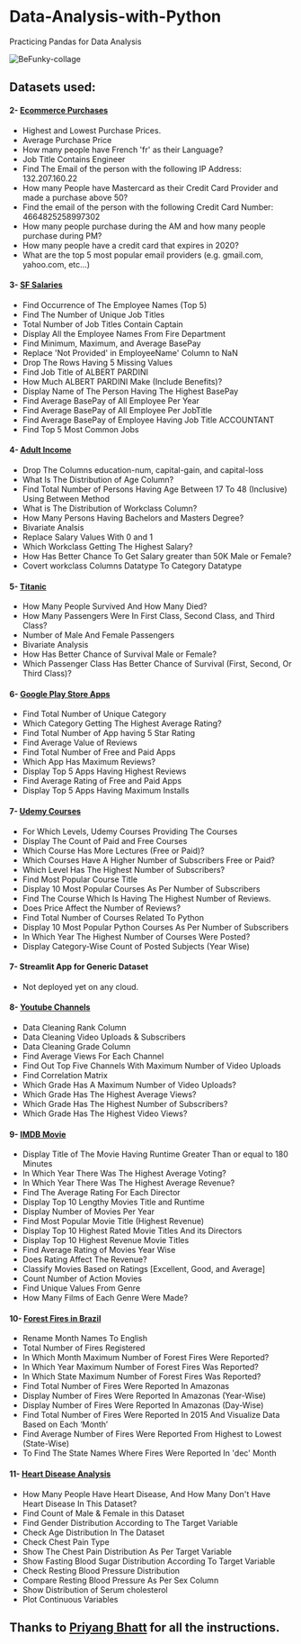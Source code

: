 # Data-Analysis-with-Python
Practicing Pandas for Data Analysis

![BeFunky-collage](https://user-images.githubusercontent.com/33589432/152101234-c3f0fb0a-1598-44aa-a98a-aa1850c103d9.jpg)


## Datasets used:
#### 2- [Ecommerce Purchases](https://www.kaggle.com/utkarsharya/ecommerce-purchases)
* Highest and Lowest Purchase Prices.
* Average Purchase Price
* How many people have French 'fr' as their Language?
* Job Title Contains Engineer
* Find The Email of the person with the following IP Address: 132.207.160.22
* How many People have Mastercard as their Credit Card Provider and made a purchase above 50?
* Find the email of the person with the following Credit Card Number: 4664825258997302
* How many people purchase during the AM and how many people purchase during PM?
* How many people have a credit card that expires in 2020?
* What are the top 5 most popular email providers (e.g. gmail.com, yahoo.com, etc...) 

#### 3- [SF Salaries](https://www.kaggle.com/kaggle/sf-salaries)
* Find Occurrence of The Employee Names  (Top 5)
* Find The Number of Unique Job Titles
* Total Number of Job Titles Contain Captain
* Display All the Employee Names From Fire Department
* Find Minimum, Maximum, and Average BasePay
* Replace 'Not Provided' in EmployeeName' Column to NaN 
* Drop The Rows Having 5 Missing Values
* Find Job Title of ALBERT PARDINI
* How Much ALBERT PARDINI Make (Include Benefits)?
* Display Name of The Person Having The Highest BasePay
* Find Average BasePay of All Employee Per Year 
* Find Average BasePay of All Employee Per JobTitle 
* Find Average BasePay of Employee Having Job Title ACCOUNTANT  
* Find Top 5 Most Common Jobs

#### 4- [Adult Income](https://www.kaggle.com/wenruliu/adult-income-dataset)
* Drop The Columns education-num, capital-gain, and capital-loss
* What Is The Distribution of Age Column?
* Find Total Number of Persons Having Age Between 17 To 48 (Inclusive) Using Between Method
* What is The Distribution of Workclass Column?
* How Many Persons Having Bachelors and Masters Degree?
* Bivariate Analsis
* Replace Salary Values With 0 and 1
* Which Workclass Getting The Highest Salary?
* How Has Better Chance To Get Salary greater than 50K Male or Female?
* Covert workclass Columns Datatype To Category Datatype

#### 5- [Titanic](https://www.kaggle.com/c/titanic)
* How Many People Survived And How Many Died?
* How Many Passengers Were In First Class, Second Class, and Third Class?
* Number of Male And Female Passengers
* Bivariate Analysis
* How Has Better Chance of Survival Male or Female?
* Which Passenger Class Has Better Chance of Survival (First, Second, Or Third Class)? 

#### 6- [Google Play Store Apps](https://www.kaggle.com/lava18/google-play-store-apps)
* Find Total Number of Unique Category
* Which Category Getting The Highest Average Rating?
* Find Total Number of App having 5 Star Rating
* Find Average Value of Reviews
* Find Total Number of Free and Paid Apps
* Which App Has Maximum Reviews?
* Display Top 5 Apps Having Highest Reviews
* Find Average Rating of Free and Paid Apps
* Display Top  5 Apps Having Maximum Installs

#### 7- [Udemy Courses](https://www.kaggle.com/andrewmvd/udemy-courses)
* For Which Levels, Udemy Courses Providing The Courses
* Display The Count of Paid and Free Courses 
* Which Course Has More Lectures (Free or Paid)?
* Which Courses Have A Higher Number of Subscribers Free or Paid?
* Which Level Has The Highest Number of Subscribers?
* Find Most Popular Course Title
* Display 10 Most Popular Courses As Per Number of Subscribers
* Find The Course Which Is Having The Highest Number of Reviews.
* Does Price Affect the Number of Reviews?
* Find Total Number of Courses Related To Python
* Display 10 Most Popular Python Courses As Per Number of Subscribers
* In Which Year The Highest Number of Courses Were Posted?
* Display Category-Wise Count of Posted Subjects (Year Wise)

#### 7- Streamlit App for Generic Dataset
* Not deployed yet on any cloud.

#### 8- [Youtube Channels](https://www.kaggle.com/rahuldogra/top5000youtubechannels)
* Data Cleaning Rank Column
* Data Cleaning Video Uploads & Subscribers
* Data Cleaning Grade Column
* Find Average Views For Each Channel
* Find Out Top Five Channels With Maximum Number of Video Uploads
* Find Correlation Matrix
* Which Grade Has A Maximum Number of Video Uploads?
* Which Grade Has The Highest Average Views?
* Which Grade Has The Highest Number of Subscribers? 
* Which Grade Has The Highest Video Views? 

#### 9- [IMDB Movie](https://www.kaggle.com/PromptCloudHQ/imdb-data)
* Display Title of The Movie Having Runtime Greater Than or equal to 180 Minutes
* In Which Year There Was The Highest Average Voting?
* In Which Year There Was The Highest Average Revenue?
* Find The Average Rating For Each Director
* Display Top 10 Lengthy Movies Title and Runtime
* Display Number of Movies Per Year
* Find Most Popular Movie Title (Highest Revenue)
* Display Top 10 Highest Rated Movie Titles And its Directors
* Display Top 10 Highest Revenue Movie Titles
* Find Average Rating of Movies Year Wise
* Does Rating Affect The Revenue?
* Classify Movies Based on Ratings [Excellent, Good, and Average]
* Count Number of Action Movies
* Find Unique Values From Genre 
* How Many Films of Each Genre Were Made?

#### 10- [Forest Fires in Brazil](https://www.kaggle.com/gustavomodelli/forest-fires-in-brazil)
* Rename Month Names To English
* Total Number of Fires Registered
* In Which Month Maximum Number of Forest Fires Were Reported?
* In Which Year Maximum Number of Forest Fires Was Reported?
* In Which State Maximum Number of Forest Fires Was Reported?
* Find Total Number of Fires Were Reported In Amazonas
* Display Number of Fires Were Reported In Amazonas (Year-Wise)
* Display Number of Fires Were Reported In Amazonas (Day-Wise)
* Find Total Number of Fires  Were Reported In 2015 And Visualize Data Based on Each ‘Month’
* Find Average Number of Fires Were Reported From Highest to Lowest (State-Wise)
* To Find The State Names Where Fires Were Reported In 'dec' Month

#### 11- [Heart Disease Analysis](https://www.kaggle.com/johnsmith88/heart-disease-dataset)
* How Many People Have Heart Disease, And How Many Don't Have Heart Disease In This Dataset?
* Find Count of  Male & Female in this Dataset
* Find Gender Distribution According to The Target Variable
* Check Age Distribution In The Dataset
* Check Chest Pain Type
* Show The Chest Pain Distribution As Per Target Variable
* Show Fasting Blood Sugar Distribution According To Target Variable
* Check Resting Blood Pressure Distribution
* Compare Resting Blood Pressure As Per Sex Column
* Show Distribution of Serum cholesterol
* Plot Continuous Variables

## Thanks to [Priyang Bhatt](https://github.com/PRIYANG-BHATT/) for all the instructions. 
